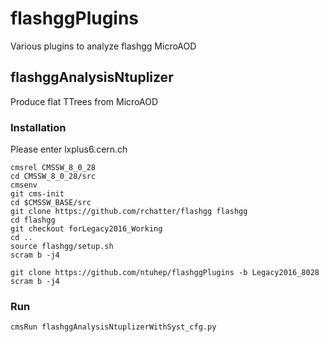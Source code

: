 # flashggPlugins

Various plugins to analyze flashgg MicroAOD

## flashggAnalysisNtuplizer

Produce flat TTrees from MicroAOD

### Installation

Please enter lxplus6.cern.ch

```
cmsrel CMSSW_8_0_28
cd CMSSW_8_0_28/src
cmsenv
git cms-init
cd $CMSSW_BASE/src 
git clone https://github.com/rchatter/flashgg flashgg
cd flashgg
git checkout forLegacy2016_Working 
cd ..
source flashgg/setup.sh
scram b -j4

git clone https://github.com/ntuhep/flashggPlugins -b Legacy2016_8028
scram b -j4
```

### Run

```
cmsRun flashggAnalysisNtuplizerWithSyst_cfg.py
```
